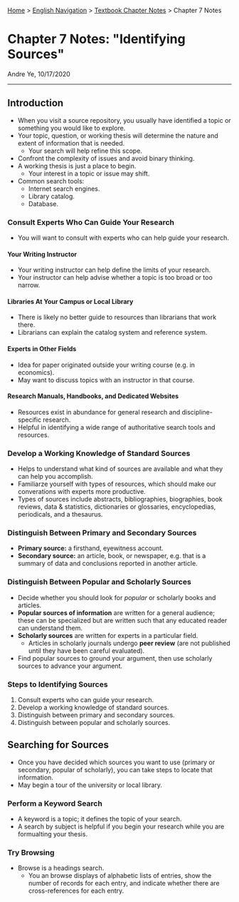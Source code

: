 [Home](https://andre-ye.github.io) > [English Navigation](https://andre-ye.github.io/english/english_navigation) > [Textbook Chapter Notes](https://andre-ye.github.io/english/english_navigation#textbook-chapter-notes) > Chapter 7 Notes

# Chapter 7 Notes: "Identifying Sources"
Andre Ye, 10/17/2020

---

## Introduction
- When you visit a source repository, you usually have identified a topic or something you would like to explore.
- Your topic, question, or working thesis will determine the nature and extent of information that is needed.
  - Your search will help refine this scope.
- Confront the complexity of issues and avoid binary thinking.
- A working thesis is just a place to begin.
  - Your interest in a topic or issue may shift.
- Common search tools:
  - Internet search engines.
  - Library catalog.
  - Database.

### Consult Experts Who Can Guide Your Research
- You will want to consult with experts who can help guide your research.

#### Your Writing Instructor
- Your writing instructor can help define the limits of your research.
- Your instructor can help advise whether a topic is too broad or too narrow.

#### Libraries At Your Campus or Local Library
- There is likely no better guide to resources than librarians that work there.
- Librarians can explain the catalog system and reference system.

#### Experts in Other Fields
- Idea for paper originated outside your writing course (e.g. in economics).
- May want to discuss topics with an instructor in that course.

#### Research Manuals, Handbooks, and Dedicated Websites
- Resources exist in abundance for general research and discipline-specific research.
- Helpful in identifying a wide range of authoritative search tools and resources.

### Develop a Working Knowledge of Standard Sources
- Helps to understand what kind of sources are available and what they can help you accomplish.
- Familiarze yourself with types of resources, which should make our converations with experts more productive.
- Types of sources include abstracts, bibliographies, biographies, book reviews, data & statistics, dictionaries or glossaries, encyclopedias, periodicals, and a thesaurus. 

### Distinguish Between Primary and Secondary Sources
- **Primary source:** a firsthand, eyewitness account.
- **Secondary source:** an article, book, or newspaper, e.g. that is a summary of data and conclusions reported in another article.

### Distinguish Between Popular and Scholarly Sources
- Decide whether you should look for *popular* or scholarly books and articles.
- **Popular sources of information** are written for a general audience; these can be specialized but are written such that any educated reader can understand them.
- **Scholarly sources** are written for experts in a particular field.
  - Articles in scholarly journals undergo **peer review** (are not published until they have been careful evaluated).
- Find popular sources to ground your argument, then use scholarly sources to advance your argument.

### Steps to Identifying Sources
1. Consult experts who can guide your research.
2. Develop a working knowledge of standard sources.
3. Distinguish between primary and secondary sources.
4. Distinguish between popular and scholarly sources.

## Searching for Sources
- Once you have decided which sources you want to use (primary or secondary, popular of scholarly), you can take steps to locate that information.
- May begin a tour of the university or local library.

### Perform a Keyword Search
- A keyword is a topic; it defines the topic of your search.
- A search by subject is helpful if you begin your research while you are formualting your thesis.

### Try Browsing
- Browse is a headings search.
  - You an browse displays of alphabetic lists of entries, show the number of records for each entry, and indicate whether there are cross-references for each entry.
